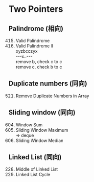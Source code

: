 # Two Pointers

## Palindrome (相向)
415. Valid Palindrome <br/>
891. Valid Palindrome II <br/>
xyzbcczyx <br/>
---x..--- <br/>
remove b, check c to c <br/>
remove c, check b to c <br/>

## Duplicate numbers (同向)
521. Remove Duplicate Numbers in Array <br/>

## Sliding window (同向) 
604. Window Sum <br/>
362. Sliding Window Maximum <br/>
=> deque <br/>
360. Sliding Window Median <br/>

## Linked List (同向)
228. Middle of Linked List <br/>
102. Linked List Cycle <br/>









